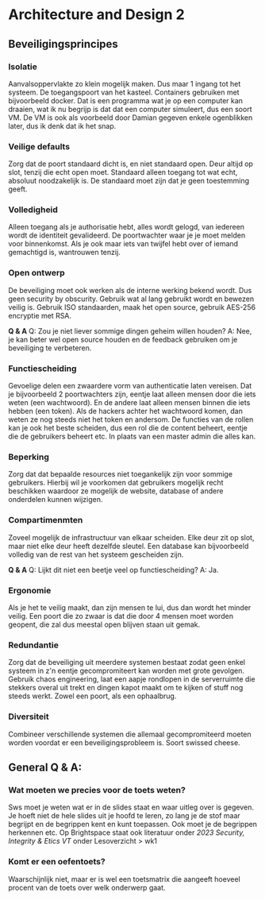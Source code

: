 # Architecture and Design 2

## Beveiligingsprincipes
### Isolatie
Aanvalsoppervlakte zo klein mogelijk maken. Dus maar 1 ingang tot het systeem. De toegangspoort van het kasteel.
Containers gebruiken met bijvoorbeeld docker. Dat is een programma wat je op een computer kan draaien, wat ik nu begrijp is dat dat een computer simuleert, dus een soort VM.
De VM is ook als voorbeeld door Damian gegeven enkele ogenblikken later, dus ik denk dat ik het snap.

### Veilige defaults
Zorg dat de poort standaard dicht is, en niet standaard open. Deur altijd op slot, tenzij die echt open moet.
Standaard alleen toegang tot wat echt, absoluut noodzakelijk is. De standaard moet zijn dat je geen toestemming geeft.

### Volledigheid
Alleen toegang als je authorisatie hebt, alles wordt gelogd, van iedereen wordt de identiteit gevalideerd. De poortwachter waar je je moet melden voor binnenkomst.
Als je ook maar iets van twijfel hebt over of iemand gemachtigd is, wantrouwen tenzij.

### Open ontwerp
De beveiliging moet ook werken als de interne werking bekend wordt. Dus geen security by obscurity. Gebruik wat al lang gebruikt wordt en bewezen veilig is.
Gebruik ISO standaarden, maak het open source, gebruik AES-256 encryptie met RSA.

**Q & A**
Q: Zou je niet liever sommige dingen geheim willen houden?
A: Nee, je kan beter wel open source houden en de feedback gebruiken om je beveiliging te verbeteren.

### Functiescheiding
Gevoelige delen een zwaardere vorm van authenticatie laten vereisen. Dat je bijvoorbeeld 2 poortwachters zijn, eentje laat alleen mensen door die iets weten (een wachtwoord). En de
andere laat alleen mensen binnen die iets hebben (een token). Als de hackers achter het wachtwoord komen, dan weten ze nog steeds niet het token en andersom.
De functies van de rollen kan je ook het beste scheiden, dus een rol die de content beheert, eentje die de gebruikers beheert etc. In plaats van een master admin die alles kan.

### Beperking
Zorg dat dat bepaalde resources niet toegankelijk zijn voor sommige gebruikers. Hierbij wil je voorkomen dat gebruikers mogelijk recht beschikken waardoor ze mogelijk de website,
database of andere onderdelen kunnen wijzigen.

### Compartimenmten
Zoveel mogelijk de infrastructuur van elkaar scheiden.
Elke deur zit op slot, maar niet elke deur heeft dezelfde sleutel.
Een database kan bijvoorbeeld volledig van de rest van het systeem gescheiden zijn.

**Q & A**
Q: Lijkt dit niet een beetje veel op functiescheiding?
A: Ja.

### Ergonomie
Als je het te veilig maakt, dan zijn mensen te lui, dus dan wordt het minder veilig. Een poort die zo zwaar is dat die door 4 mensen moet worden geopent, die zal dus meestal open blijven
staan uit gemak.

### Redundantie
Zorg dat de beveiliging uit meerdere systemen bestaat zodat geen enkel systeem in z'n eentje gecompromiteert kan worden met grote gevolgen.
Gebruik chaos engineering, laat een aapje rondlopen in de serverruimte die stekkers overal uit trekt en dingen kapot maakt om te kijken of stuff nog steeds werkt.
Zowel een poort, als een ophaalbrug.

### Diversiteit
Combineer verschillende systemen die allemaal gecompromiteerd moeten worden voordat er een beveiligingsprobleem is. Soort swissed cheese.

## General Q & A:
### Wat moeten we precies voor de toets weten?
Sws moet je weten wat er in de slides staat en waar uitleg over is gegeven. Je hoeft niet de hele slides uit je hoofd te leren, zo lang je de stof maar begrijpt en de begrippen kent en
kunt toepassen. Ook moet je de begrippen herkennen etc. Op Brightspace staat ook literatuur onder *2023 Security, Integrity & Etics VT* onder Lesoverzicht > wk1
### Komt er een oefentoets?
Waarschijnlijk niet, maar er is wel een toetsmatrix die aangeeft hoeveel procent van de toets over welk onderwerp gaat.
